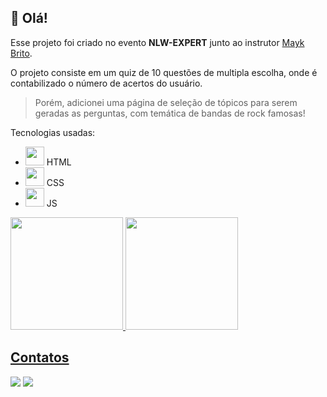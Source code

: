 ## 👋 Olá!

Esse projeto foi criado no evento **NLW-EXPERT** junto ao instrutor [Mayk Brito](https://github.com/maykbrito).

O projeto consiste em um quiz de 10 questões de multipla escolha, onde é contabilizado o número de acertos do usuário.
> Porém, adicionei uma página de seleção de tópicos para serem geradas as perguntas, com temática de bandas de rock famosas!

Tecnologias usadas:
- <img src="https://cdn.jsdelivr.net/gh/devicons/devicon@latest/icons/html5/html5-original.svg" width="30" height="30"/> HTML
- <img src="https://cdn.jsdelivr.net/gh/devicons/devicon@latest/icons/css3/css3-original.svg" width="30" height="30"/> CSS
- <img src="https://cdn.jsdelivr.net/gh/devicons/devicon@latest/icons/javascript/javascript-original.svg" width="30" height="30"/> JS

<div>
  <a href="https://github.com/RaphaelOliveir">
  <img loading="lazy" height="180em" src="https://github-readme-stats.vercel.app/api/top-langs/?username=RaphaelOliveir&layout=compact&langs_count=7&theme=dracula"/>
  <img loading="lazy" height="180em" src="https://github-readme-stats.vercel.app/api?username=RaphaelOliveir&show_icons=true&theme=dracula&include_all_commits=true&count_private=true"/>
</div>

## Contatos
<div>
  <a href="https://www.linkedin.com/in/raphael-oliveira-abba33203/" target="_blank"><img loading="lazy" src="https://img.shields.io/badge/-LinkedIn-%230077B5?style=for-the-badge&logo=linkedin&logoColor=white" target="_blank"></a>
  <a href = "mailto:raphael02oliveira@gmail.com"><img loading="lazy" src="https://img.shields.io/badge/Gmail-D14836?style=for-the-badge&logo=gmail&logoColor=white" target="_blank"></a>
</div>

